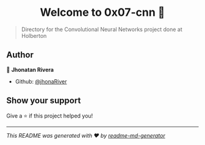 <h1 align="center">Welcome to 0x07-cnn 👋</h1>
<p>
</p>

> Directory for the Convolutional Neural Networks project done at Holberton

## Author

👤 **Jhonatan Rivera**

* Github: [@jhonaRiver](https://github.com/jhonaRiver)

## Show your support

Give a ⭐️ if this project helped you!

***
_This README was generated with ❤️ by [readme-md-generator](https://github.com/kefranabg/readme-md-generator)_